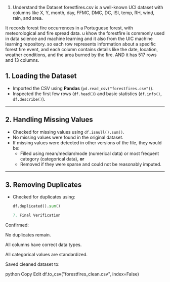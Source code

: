 1. Understand the Dataset
forestfires.csv is a well-known UCI dataset with columns like X, Y, month, day, FFMC, DMC, DC, ISI, temp, RH, wind, rain, and area.

It records forest fire occurrences in a Portuguese forest, with meteorological and fire spread data. 
u khow the forestfire is commonly used in data science and machine learning and it also from the UIC machine learning repository. so each row represents information about a specific forest fire event, and each column contains details like the date, location, weather conditions, and the area burned by the fire.
AND it has 517 rows and 13 columns.

## 1. Loading the Dataset
- Imported the CSV using **Pandas** (`pd.read_csv("forestfires.csv")`).
- Inspected the first few rows (`df.head()`) and basic statistics (`df.info()`, `df.describe()`).

---

## 2. Handling Missing Values
- Checked for missing values using `df.isnull().sum()`.
- No missing values were found in the original dataset.  
- If missing values were detected in other versions of the file, they would be:
  - Filled using mean/median/mode (numerical data) or most frequent category (categorical data), **or**
  - Removed if they were sparse and could not be reasonably imputed.

---

## 3. Removing Duplicates
- Checked for duplicates using:
  ```python
  df.duplicated().sum()
  
  7. Final Verification
Confirmed:

No duplicates remain.

All columns have correct data types.

All categorical values are standardized.

Saved cleaned dataset to:

python
Copy
Edit
df.to_csv("forestfires_clean.csv", index=False)
